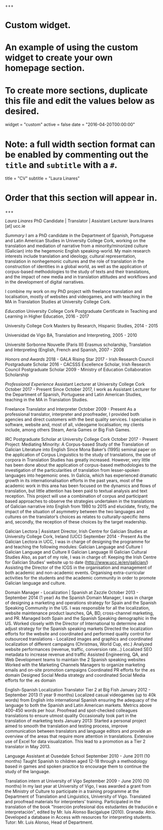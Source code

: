 +++
# Custom widget.
# An example of using the custom widget to create your own homepage section.
# To create more sections, duplicate this file and edit the values below as desired.
widget = "custom"
active = false
date = "2016-04-20T00:00:00"

# Note: a full width section format can be enabled by commenting out the `title` and `subtitle` with a `#`.
title = "CV"
subtitle = "Laura Linares"

# Order that this section will appear in.


+++


*Laura Linares*
PhD Candidate | Translator | Assistant Lecturer
laura.linares [at] ucc.ie

*Summary*
I am a PhD candidate in the Department of Spanish, Portuguese and Latin American Studies in University College Cork, working on the translation and mediation of narrative from a minority/minorized culture (Galician) into the hegemonic English speaking-world.
My main research interests include translation and ideology, cultural representation, translation in nonhegemonic cultures and the role of translation in the construction of identities in a global world, as well as the application of corpus-based methodologies to the study of texts and their translations, and the impact of new media and in translation attitudes and workflows and in the development of digital narratives.

I combine my work on my PhD project with freelance translation and localisation, mostly of websites and videogames, and with teaching in the MA in Translation Studies at University College Cork.

*Education*
University College Cork
Postgraduate Certificate in Teaching and Learning in Higher Education, 2016 - 2017

University College Cork
Masters by Research, Hispanic Studies, 2014 - 2015

Universidad de Vigo
BA, Translation and Interpreting, 2005 - 2010

Université Sorbonne Nouvelle (Paris III)
Erasmus scholarship, Translation and Interpreting (English, French and Spanish, 2007 - 2008

*Honors and Awards*
2018 - GALA Rising Star
2017 - Irish Research Council Postgraduate Scholar
2016 - CACSSS Excellence Scholar, Irish Research Council Postgraduate Scholar
2009 - Ministry of Education Collaboration Scholarship

*Professional Experience*
Assistant Lecturer at University College Cork
October 2017 - Present
Since October 2017, I work as Assistant Lecturer for the Department of Spanish, Portuguese and Latin
American Studies, teaching in the MA in Translation Studies.

Freelance Translator and Interpreter
October 2009 - Present
As a professional translator, interpreter and proofreader, I provided both agencies and direct customers with
the best quality services. I specialise in software, website and, most of all, videogame localisation; my clients
include, among others Steam, Aeria Games or Big Fish Games.

IRC Postgraduate Scholar at University College Cork
October 2017 - Present
Project: Mediating Minority: A Corpus-based Study of the Translation of Galician Literature into English Since Mona Baker’s (1995) seminal paper on the application of Corpus Linguistics to the study of translations, the use of corpora in Translation Studies has greatly increased. However, very little has been done about the application of corpus-based methodologies to the investigation of the particularities of translation from lesser-spoken languages into hegemonic ones. In Galicia, which has experienced dramatic growth in its internationalisation efforts in the past years, most of the academic work in this area has been focused on the dynamics and flows of translation, but little attention has been paid to textual analysis and text reception. This project will use a combination of corpus and participant based approaches to observe the strategies undertaken in the translations of Galician narrative into English from 1980 to 2015 and elucidate, firstly, the impact of the situation of asymmetry between the two languages and cultures on the translator’s choices as relates to culturally-specific items and, secondly, the reception of these choices by the target readership.

Galician Lectora | Assistant Director, Irish Centre for Galician Studies at University College Cork, Ireland (UCC)
September 2014 - Present
As the Galician Lectora in UCC, I was in charge of designing the programme for and teaching the following modules:
Galician Language and Culture I
Galician Language and Culture II
Galician Language III
Galician Cultural Studies
Also, as part of my role, I was in charge of:
Keeping the Irish Centre for Galician Studies' website up to date (http://www.ucc.ie/en/galician/)
Assisting the Director of the ICGS in the organisation and management of both academic and non-academic events.
Organising extra-curricular activities for the students and the academic community in order to promote Galician language and culture. 

Domain Manager - Localization | Spanish at Zazzle
October 2013 - September 2014 (1 year)
As the Spanish Domain Manager, I was in charge of designing a marketing and operations strategy for Spain and the Spanish Speaking Community in the US. I was responsible for all the localization, website maintenance product launches, QA, BD, cross-channel marketing, and PR.
Managed both Spain and the Spanish Speaking demographic in the US.
Worked closely with the Director of International to determine and adjust strategy for the Spanish speaking markets
Directed the localization efforts for the website and coordinated and performed quality control for outsourced translations - Localized images and graphics and coordinated localization of different campaigns (Christmas, World Cup, etc.) 
Analyzed website performances (revenue, traffic, conversion rate…)
Localized SEO metadata to increase revenue and traffic
Assisted Engineering, QA, and Web Development teams to maintain the 2 Spanish speaking websites
Worked with the Marketing Channels Managers to organize marketing emails and on-site promotion campaigns
Coordinated PR efforts for the .es domain
Designed Social Media strategy and coordinated Social Media efforts for the .es domain

English-Spanish Localization Translator Tier 2 at Big Fish
January 2012 - September 2013 (1 year 9 months)
Localized casual videogames (up to 40k words) from English into international Spanish ensuring the adequacy of the language to both the Spanish and Latin American markets. Metrics above 400-450 words per hour.
Proofread and spot-checked colleagues translations to ensure utmost quality
Occasionally took part in the translation of marketing texts
January 2013: Started a personal project aimed to smooth the translation and testing process, improve communication between translators and language editors and provide an overview of the areas that require more attention in translations. Extensive use of Excel for data visualization. This lead to a promotion as a Tier 2 translator in May 2013.

Language Assistant at Ousedale School
September 2010 - June 2011 (10 months)
Taught Spanish to children aged 12-18 through a methodology based in games and spoken practice to
encourage them to continue the study of the language.

Translation intern at University of Vigo
September 2009 - June 2010 (10 months)
In my last year at University of Vigo, I was awarded a grant from the Ministry of Culture to participate in a training programme at the Department of Translation and Linguistics, University of Vigo.
Translated and proofread materials for interpreters' training.
Participated in the translation of the book "Inserción profesional dos estudantes de tradución e interpretación", edited by Mr. luis Alonso Bacigalupe (2010). Granada: Atrio.
Developed a database in Access with resources for interpreting students. Tutor: Mr. Luis Alonso, Head of Department.

